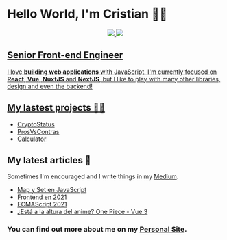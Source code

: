 # Hello World, I'm Cristian 👋🏽

<p align="center">
    <a href="https://github.com/cristianpoleyJS">
    <img src="https://github-readme-stats.vercel.app/api/?username=cristianpoleyJS&title_color=ffffff&text_color=ffffff&show_icons=true&bg_color=30,ffa41f,fd9000&hide_border=false&icon_color=ffffff&hide_title=true&count_private=true&include_all_commits=true&enable_animations=true" />
    <a href="https://github.com/cristianpoleyJS">
    <img src="https://github-readme-stats-one-bice.vercel.app/api/top-langs/?username=cristianpoleyJS&layout=compact&role=OWNER,ORGANIZATION_MEMBER,COLLABORATOR&title_color=fd9a00&text_color=9f9f9f&show_icons=true&bg_color=00000000&hide_border=true&icon_color=fd9a00&hide_title=true&count_private=true&enable_animations=true" />
</p>

## Senior Front-end Engineer

I love **building web applications** with JavaScript. I'm currently focused on **React**, **Vue**, **NuxtJS** and **NextJS**, but I like to play with many other libraries, design and even the backend!

## My lastest projects 👨‍💻

- [CryptoStatus](https://cryptostatus.vercel.app/)
- [ProsVsContras](https://prosvscontras.app/)
- [Calculator](https://calculator-frontendmentor.netlify.app/)

## My latest articles 📝
Sometimes I'm encouraged and I write things in my [Medium](https://medium.com/@cristianpoley).

- [Map y Set en JavaScript](https://cristianpoley.medium.com/map-y-set-en-javascript-de216fd4dbdd)
- [Frontend en 2021](https://cristianpoley.medium.com/frontend-en-2021-acdc3f9889bc)
- [ECMAScript 2021](https://cristianpoley.medium.com/ecmascript-2021-17aaeb1d35c7)
- [¿Está a la altura del anime? One Piece - Vue 3](https://octuweb.com/vue3/)

### You can find out more about me on my [Personal Site](https://cristianpoley.com).
